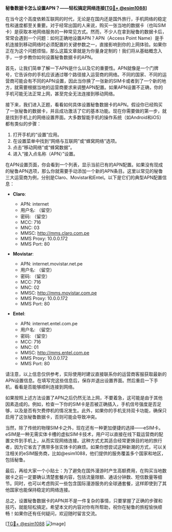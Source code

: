 **秘鲁数据卡怎么设置APN？——轻松搞定网络连接[[TG💪+ @esim1088](https://t.me/s/esim1088)]**

在当今这个高度依赖互联网的时代，无论是在国内还是国外旅行，手机网络的稳定性和速度都至关重要。对于经常出国的人来说，购买一张当地的数据卡（也叫SIM卡）是获取本地网络服务的一种常见方式。然而，不少人在拿到秘鲁的数据卡后，常常会遇到一个问题：如何正确地设置APN？APN（Access Point Name）是手机连接到移动网络时必须配置的关键参数之一，直接影响到你的上网体验。如果你正在为这个问题烦恼，那么这篇文章就是为你量身定制的！我们将从基础概念入手，一步步教你如何设置秘鲁数据卡的APN。

首先，让我们简单了解一下APN是什么以及它的重要性。APN就像是一个门牌号，它告诉你的手机应该通过哪个路径接入运营商的网络。不同的国家、不同的运营商可能会有不同的APN设置，因此当你换了一张新的SIM卡或者到了一个新的地方，就需要根据当地的运营商要求来调整APN配置。如果APN设置不正确，你的手机可能无法正常上网，甚至完全无法连接到移动网络。

接下来，我们进入正题，看看如何具体设置秘鲁数据卡的APN。假设你已经购买了一张秘鲁的数据卡，并且成功激活了它的基本功能。现在你需要做的第一步，就是找到手机上的网络设置界面。大多数智能手机的操作系统（如Android和iOS）都有类似的步骤：

1. 打开手机的“设置”应用。
2. 在设置菜单中找到“网络与互联网”或“蜂窝网络”选项。
3. 点击“移动网络”或“蜂窝数据”。
4. 进入“接入点名称（APN）”设置。

在APN设置页面，你会看到一个列表，显示当前已有的APN配置。如果没有现成的秘鲁APN选项，那么你就需要手动添加一个新的APN条目。这里以常见的秘鲁三大运营商为例，分别是Claro、Movistar和Entel。以下是它们的典型APN配置信息：

- **Claro**:
  - APN: internet
  - 用户名: （留空）
  - 密码: （留空）
  - MCC: 716
  - MNC: 03
  - MMSC: http://mms.claro.com.pe
  - MMS Proxy: 10.0.0.172
  - MMS Port: 80

- **Movistar**:
  - APN: internet.movistar.net.pe
  - 用户名: （留空）
  - 密码: （留空）
  - MCC: 716
  - MNC: 02
  - MMSC: http://mms.movistar.com.pe
  - MMS Proxy: 10.0.0.172
  - MMS Port: 80

- **Entel**:
  - APN: internet.entel.com.pe
  - 用户名: （留空）
  - 密码: （留空）
  - MCC: 716
  - MNC: 01
  - MMSC: http://mms.entel.com.pe
  - MMS Proxy: 10.0.0.172
  - MMS Port: 80

请注意，以上信息仅供参考，实际使用时建议直接联系你的运营商客服获取最新的APN设置信息。在填写完这些信息后，保存并退出设置界面。然后重启一下手机，看看是否能够顺利连接到网络。

如果按照上述方法设置了APN之后仍然无法上网，不要着急，这可能是由于其他因素造成的。例如，检查一下你的SIM卡是否被正确插入，手机信号强度是否足够，以及是否有欠费停机的情况发生。此外，如果你的手机支持双卡功能，确保只启用了这张秘鲁数据卡，否则可能会导致冲突。

当然，除了传统的物理SIM卡之外，现在还有一种更加便捷的选择——eSIM卡。eSIM是一种无需实体卡槽的虚拟SIM卡技术，用户可以直接在线下载运营商的配置文件到手机上，从而实现网络连接。这种方式尤其适合经常更换目的地的旅行者，因为它省去了携带多张实体卡的麻烦。如果你想尝试这种新潮的方式，可以关注相关的eSIM服务商，比如@esim1088，他们提供的服务覆盖多个国家和地区，包括秘鲁。

最后，再给大家一个小贴士：为了避免在国外漫游时产生高额费用，在购买当地数据卡之前一定要确认清楚套餐内容，包括流量限额、通话分钟数、短信数量等细节。同时，也可以考虑购买一些包含国际漫游服务的全球通套餐，这样即使到了其他国家也能保持稳定的网络连接。

总之，设置秘鲁数据卡的APN并不是一件复杂的事情，只要掌握了正确的步骤和技巧，就能轻松搞定。希望本文的内容对你有所帮助，祝你在秘鲁的旅程愉快顺畅！如果你还有任何疑问，欢迎随时留言交流。

[[TG💪+ @esim1088](https://t.me/s/esim1088) ![Image](https://i.postimg.cc/4NQfJmqS/Snipaste-2025-05-13-00-14-12.png)]